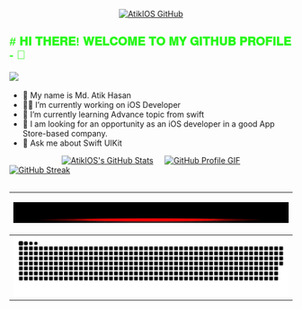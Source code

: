 <div align="center" dir="auto">
 <p align="center">
  <a href="https://github.com/AtikIOS">
    <img src="https://camo.githubusercontent.com/facb5e34febc8b2bb82d0a5f63994fcf384e4d8ef2baaf5f9922f779e5586838/68747470733a2f2f726561646d652d747970696e672d7376672e64656d6f6c61622e636f6d3f666f6e743d417269616c2b426c61636b2673697a653d3438266475726174696f6e3d343030302670617573653d3137303026636f6c6f723d3238463731412663656e7465723d74727565267643656e7465723d74727565266d756c74696c696e653d66616c73652677696474683d31333530266865696768743d313030266c696e65733d415353414c414d55414c41494b554d2b2b57415241484d4154554c4c4148" alt="AtikIOS GitHub">
  </a>
</p>

</div>

<h2 align="left" style="font-family: Arial, sans-serif; font-weight: bold; color: #28F71A;">
#  𝐇𝐈 𝐓𝐇𝐄𝐑𝐄! 𝐖𝐄𝐋𝐂𝐎𝐌𝐄 𝐓𝐎 𝐌𝐘 𝐆𝐈𝐓𝐇𝐔𝐁 𝐏𝐑𝐎𝐅𝐈𝐋𝐄 - 👋
</h2>

![](https://komarev.com/ghpvc/?username=AtikIOS&color=green)


- 👤 My name is Md. Atik Hasan
- 🍏📱 I’m currently working on iOS Developer
- 🌱 I’m currently learning Advance topic from swift
- 💞️ I am looking for an opportunity as an iOS developer in a good App Store-based company.
- 💬 Ask me about Swift UIKit



<div align="center" style="display: flex; justify-content: center; align-items: center; gap: 20px; flex-wrap: wrap;">
   <a href="https://git.io/AtikIOS">
    <img alt="AtikIOS's GitHub Stats" src="https://awesome-github-stats.azurewebsites.net/user-stats/AtikIOS?cardType=github&theme=blueberry&preferLogin=false">
  </a>
  
  <a href="https://github.com/AtikIOS">
    <img src="https://github.com/Murad9288/Murad9288/raw/Main_File/Image%20sample/iosDeveloper22.gif" alt="GitHub Profile GIF" width="380px">
  </a>
</div>


<div align="left"> 
<a href="https://git.io/AtikIOS"><img src="https://git-hub-streak-stats.vercel.app?user=AtikIOS&theme=blue-green" alt="GitHub Streak" /></a>
</div>

<br>
<div align="center" dir="auto">
  <markdown-accessiblity-table data-catalyst="">
    <table>
      <thead>
        <tr>
          <th>
            <p dir="auto">
              <animated-image data-catalyst="">
                <a href="https://github.com/AtikIOS" data-target="animated-image.originalLink">
                  <img src="https://github.com/Murad9288/Murad9288/raw/Main_File/Image%20sample/4.gif" style="max-width: 100%; display: inline-block;" data-target="animated-image.originalImage">
                </a>
                <span class="AnimatedImagePlayer" data-target="animated-image.player" hidden="">
                  <a data-target="animated-image.replacedLink" class="AnimatedImagePlayer-images" href="https://github.com/AtikIOS" target="_blank">
                    <span data-target="animated-image.imageContainer">
                      <img data-target="animated-image.replacedImage" alt="4.gif" class="AnimatedImagePlayer-animatedImage" src="https://github.com/Murad9288/Murad9288/raw/Main_File/Image%20sample/4.gif" style="display: block; opacity: 1;">
                      <canvas class="AnimatedImagePlayer-stillImage" aria-hidden="true" width="800" height="60"></canvas>
                    </span>
                  </a>
                  <button data-target="animated-image.imageButton" class="AnimatedImagePlayer-images" tabindex="-1" aria-label="Play 4.gif" hidden=""></button>
                  <span class="AnimatedImagePlayer-controls" data-target="animated-image.controls" hidden="">
                    <button data-target="animated-image.playButton" class="AnimatedImagePlayer-button" aria-label="Play 4.gif">
                      <svg aria-hidden="true" focusable="false" class="octicon icon-play" width="16" height="16" viewBox="0 0 16 16" fill="none" xmlns="http://www.w3.org/2000/svg">
                        <path d="M4 13.5427V2.45734C4 1.82607 4.69692 1.4435 5.2295 1.78241L13.9394 7.32507C14.4334 7.63943 14.4334 8.36057 13.9394 8.67493L5.2295 14.2176C4.69692 14.5565 4 14.1739 4 13.5427Z"></path>
                      </svg>
                      <svg aria-hidden="true" focusable="false" class="octicon icon-pause" width="16" height="16" viewBox="0 0 16 16" xmlns="http://www.w3.org/2000/svg">
                        <rect x="4" y="2" width="3" height="12" rx="1"></rect>
                        <rect x="9" y="2" width="3" height="12" rx="1"></rect>
                      </svg>
                    </button>
                    <a data-target="animated-image.openButton" aria-label="Open 4.gif in new window" class="AnimatedImagePlayer-button" href="https://github.com/AtikIOS" target="_blank">
                      <svg aria-hidden="true" class="octicon" xmlns="http://www.w3.org/2000/svg" viewBox="0 0 16 16" width="16" height="16">
                        <path fill-rule="evenodd" d="M10.604 1h4.146a.25.25 0 01.25.25v4.146a.25.25 0 01-.427.177L13.03 4.03 9.28 7.78a.75.75 0 01-1.06-1.06l3.75-3.75-1.543-1.543A.25.25 0 0110.604 1zM3.75 2A1.75 1.75 0 002 3.75v8.5c0 .966.784 1.75 1.75 1.75h8.5A1.75 1.75 0 0014 12.25v-3.5a.75.75 0 00-1.5 0v3.5a.25.25 0 01-.25.25h-8.5a.25.25 0 01-.25-.25v-8.5a.25.25 0 01.25-.25h3.5a.75.75 0 000-1.5h-3.5z"></path>
                      </svg>
                    </a>
                  </span>
                </span>
              </animated-image>
            </p>
          </th>
        </tr>
      </thead>
      <tbody>
        <tr>
          <td>
            <a href="https://github.com/AtikIOS">
              <img src="https://github.com/Murad9288/Murad9288/raw/output/github-contribution-grid-snake-dark.svg" style="max-width: 100%;">
            </a>
          </td>
        </tr>
      </tbody>
    </table>
  </markdown-accessiblity-table>
</div>


